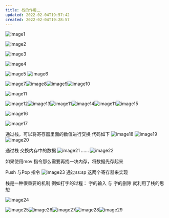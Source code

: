 ```yaml
---
title: 栈的作用二
updated: 2022-02-04T19:57:42
created: 2022-02-04T19:28:57
---
```


![image1](../../resources/39d9581e01924f97ac0f303e3f21322c.png)

![image2](../../resources/46fd44fd020f4695ac46e169474b8ab6.png)

![image3](../../resources/b9129bc3a3834c3db02b84072b6c58e2.png)

![image4](../../resources/bb7ba60e8f1244efa0289fdda3b0544f.png)

![image5](../../resources/14f3d77077c34ce889978f35756195eb.png)
![image6](../../resources/d5a87693ac394eb4b6eecbc6f43f7502.png)

![image7](../../resources/a51d8813291e461cb18b8abca2acf6a8.png)![image8](../../resources/b59c7b8335664649aef2051df14b1e2f.png)![image9](../../resources/b434a801956b4225bfe7f73ad9ae260a.png)![image10](../../resources/bc9e47c91d1d42709de219aab426a9b4.png)

![image11](../../resources/c4f53975fe3b433aad81cc552766ddec.png)

![image12](../../resources/d31b45ee09a4409f98b7bbf7a1a3718f.png)![image13](../../resources/2337a0f1c3504c4988086280bcd305b0.png)![image11](../../resources/c4f53975fe3b433aad81cc552766ddec.png)![image14](../../resources/e992d8e4cde14cc587cbd3df59543afa.png)![image11](../../resources/c4f53975fe3b433aad81cc552766ddec.png)![image15](../../resources/1f9bb0ca642d44cc8a789236ea1f765e.png)

![image16](../../resources/fa5c9fa561134a0887179337eb8c707b.png)

![image17](../../resources/ec91bd1e8cb2496f9cdcce5c1ffd26f7.png)

通过栈，可以将寄存器里面的数值进行交换
代码如下
![image18](../../resources/5f66318f39af414db64d682b3c23e38e.png)
![image19](../../resources/b5c84488270447f6948679d564503db2.png)
![image20](../../resources/686234d86dc94b7095ecd6bf81481b3d.png)

通过栈
交换内存中的数据
![image21](../../resources/b21f1e6b34ec4cb599c7286947b4acc0.png)
……
![image22](../../resources/2f4c5fe1d74446ce800fe2d5f4b978f1.png)

如果使用mov 指令那么需要再找一块内存，将数据先存起来

Push 与Pop 指令
![image23](../../resources/8713da2bf2d94a198aed099796a059c2.png)
通过ss:sp 这两个寄存器来实现

栈是一种很重要的机制
例如打字的过程：
字的输入 与 字的删除 就利用了栈的思想

![image24](../../resources/d85562674b6a4921b13bbfdabdf4c0fb.png)

![image25](../../resources/bef94d7b014d4dd499dec51851818ec9.png)![image26](../../resources/f7f890f832f04ce992f1ace1ef52f0fa.png)![image27](../../resources/9a28e93a4ac64c0d92b527a58aba2095.png)![image28](../../resources/17671f02e8924f0db5e5011bfb2a200b.png)![image29](../../resources/a9c332664f8b4554a7d3b62f896faae3.png)
